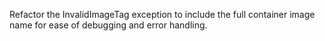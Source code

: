 Refactor the InvalidImageTag exception to include the full container image name for ease of debugging and error handling.